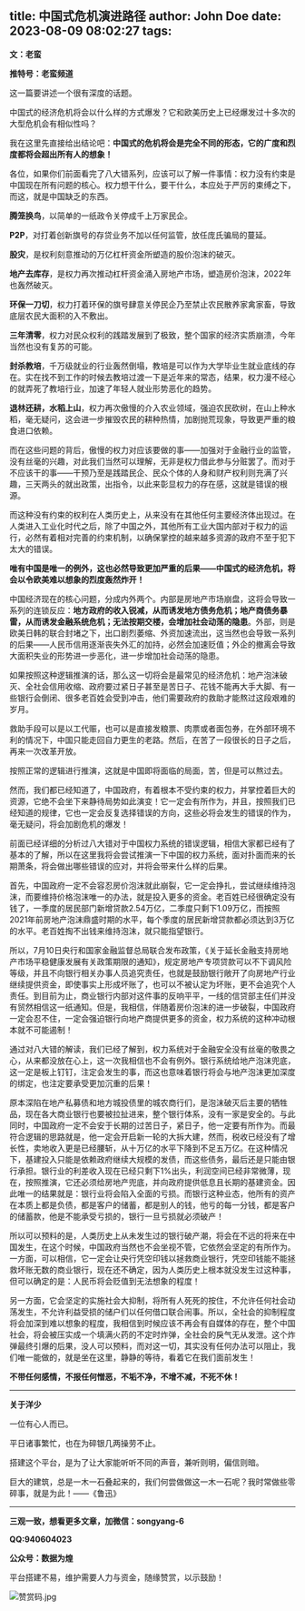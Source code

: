 title: 中国式危机演进路径
author: John Doe
date: 2023-08-09 08:02:27
tags:
---
**文：老蛮**<!--more-->

**推特号：老蛮频道**

这一篇要讲述一个很有深度的话题。

中国式的经济危机将会以什么样的方式爆发？它和欧美历史上已经爆发过十多次的大型危机会有相似性吗？

我在这里先直接给出结论吧：**中国式的危机将会是完全不同的形态，它的广度和烈度都将会超出所有人的想象！**

各位，如果你们前面看完了八大错系列，应该可以了解一件事情：权力没有约束是中国现在所有问题的核心。权力想干什么，要干什么，本应处于严厉的束缚之下，而这，就是中国缺乏的东西。

**腾笼换鸟**，以简单的一纸政令关停成千上万家民企。

**P2P**，对打着创新旗号的存贷业务不加以任何监管，放任庞氏骗局的蔓延。

**股灾**，是权利刻意推动的万亿杠杆资金所塑造的股价泡沫的破灭。

**地产去库存**，是权力再次推动杠杆资金涌入房地产市场，塑造房价泡沫，2022年也轰然破灭。

**环保一刀切**，权力打着环保的旗号肆意关停民企乃至禁止农民散养家禽家畜，导致底层农民大面积的入不敷出。

**三年清零**，权力对民众权利的践踏发展到了极致，整个国家的经济实质崩溃，今年当然也没有复苏的可能。

**封杀教培**，千万级就业的行业轰然倒塌，教培是可以作为大学毕业生就业底线的存在。实在找不到工作的时候去教培过渡一下是近年来的常态，结果，权力漫不经心的就弄死了教培行业，加速了年轻人就业形势恶化的趋势。

**退林还耕，水稻上山**，权力再次傲慢的介入农业领域，强迫农民砍树，在山上种水稻，毫无疑问，这会进一步摧毁农民的耕种热情，加剧抛荒现象，导致更严重的粮食进口依赖。

而在这些问题的背后，傲慢的权力对应该要做的事——加强对于金融行业的监管，没有丝毫的兴趣，对此我们当然可以理解，无非是权力借此参与分赃罢了。而对于不应该干的事——干预乃至是践踏民企、民众个体的人身和财产权利则充满了兴趣，三天两头的就出政策，出指令，以此来彰显权力的存在感，这就是错误的根源。

而这种没有约束的权利在人类历史上，从来没有在其他任何主要经济体出现过。在人类进入工业化时代之后，除了中国之外，其他所有工业大国内部对于权力的运行，必然有着相对完善的约束机制，以确保掌控的越来越多资源的政府不至于犯下太大的错误。

**唯有中国是唯一的例外，这也必然导致更加严重的后果——中国式的经济危机，将会以令欧美难以想象的烈度轰然炸开！**

中国经济现在的核心问题，分成内外两个。内部是房地产市场崩盘，这将会导致一系列的连锁反应：**地方政府的收入锐减，从而诱发地方债务危机；地产商债务暴雷，从而诱发金融系统危机；无法按期交楼，会增加社会动荡的隐患**。外部，则是欧美日韩的联合封堵之下，出口剧烈萎缩、外资加速流出，这当然也会导致一系列的后果——人民币信用逐渐丧失外汇的加持，必然会加速贬值；外企的撤离会导致大面积失业的形势进一步恶化，进一步增加社会动荡的隐患。

如果按照这种逻辑推演的话，那么这一切将会是最常见的经济危机：地产泡沫破灭、全社会信用收缩、政府要过紧日子甚至是苦日子、花钱不能再大手大脚、有一些银行会倒闭、很多老百姓会受到冲击，他们需要政府的救助才能熬过这段艰难的岁月。

救助手段可以是以工代赈，也可以是直接发粮票、肉票或者面包券，在外部环境不利的情况下，中国只能走回自力更生的老路。然后，在苦了一段很长的日子之后，再来一次改革开放。

按照正常的逻辑进行推演，这就是中国即将面临的局面，苦，但是可以熬过去。

然而，我们都已经知道了，中国政府，有着根本不受约束的权力，并掌控着巨大的资源，它绝不会坐下来静待局势如此演变！它一定会有所作为，并且，按照我们已经知道的规律，它也一定会反复选择错误的方向，这些必将会发生的错误的作为，毫无疑问，将会加剧危机的爆发！

前面已经详细的分析过八大错对于中国权力系统的错误逻辑，相信大家都已经有了基本的了解，所以在这里我将会尝试推演一下中国的权力系统，面对扑面而来的长期萧条，将会做出哪些错误的应对，并将会带来什么样的后果。

首先，中国政府一定不会容忍房价泡沫就此崩裂，它一定会挣扎，尝试继续维持泡沫，而要维持价格泡沫唯一的办法，就是投入更多的资金。老百姓已经很确定没有钱了，一季度的居民部门新增贷款2.54万亿，二季度只剩下1.09万亿，而按照2021年前房地产泡沫鼎盛时期的水平，每个季度的居民新增贷款都必须达到3万亿的水平。老百姓掏不出钱来维持泡沫，就只能指望银行。

所以，7月10日央行和国家金融监督总局联合发布政策，《关于延长金融支持房地产市场平稳健康发展有关政策期限的通知》，规定房地产专项贷款可以不下调风险等级，并且不向银行相关办事人员追究责任，也就是鼓励银行敞开了向房地产行业继续提供资金，即使事实上形成坏账了，也可以不被认定为坏账，更不会追究个人责任。到目前为止，商业银行内部对这件事的反响平平，一线的信贷部主任们并没有贸然相信这一纸通知。但是，我相信，伴随着房价泡沫的进一步破裂，中国政府一定会忍不住，一定会强迫银行向地产商提供更多的资金，权力系统的这种冲动根本就不可能遏制！

通过对八大错的解读，我们已经了解到，权力系统对于金融安全没有丝毫的敬畏之心，从来都没放在心上，这一次我相信也不会有例外。银行系统给地产泡沫兜底，这一定是板上钉钉，注定会发生的事，而这也意味着银行将会与地产泡沫更加深度的绑定，也注定要承受更加沉重的后果！

原本深陷在地产私募债和地方城投债里的城农商行们，是泡沫破灭后主要的牺牲品，现在各大商业银行也要被拉扯进来，整个银行体系，没有一家是安全的。与此同时，中国政府一定不会安于长期的过苦日子，紧日子，他一定要有所作为。而最符合逻辑的思路就是，他一定会开启新一轮的大拆大建，然而，税收已经没有了增长性，卖地收入更是已经腰斩，从十万亿的水平下降到不足五万亿。在这种情况下，基建投入只能是依赖政府继续大规模的发债，而这些债务，最后还是只能由银行承担。银行业的利差收入现在已经只剩下1%出头，利润空间已经非常微薄，现在，按照推演，它还必须给房地产兜底，并向政府提供低息且长期的基建资金。因此唯一的结果就是：银行业将会陷入全面的亏损。而银行这种业态，他所有的资产在本质上都是负债，都是客户的储蓄，都是别人的钱，他亏的每一分钱，都是客户的储蓄款，他是不能承受亏损的，银行一旦亏损就必须破产！

所以可以预料的是，人类历史上从未发生过的银行破产潮，将会在不远的将来在中国发生，在这个时候，中国政府当然也不会坐视不管，它依然会坚定的有所作为。一方面，可以相信，它一定会让央行凭空印钱以拯救商业银行，凭空印钱能不能拯救坏账无数的商业银行，现在还不确定，因为人类历史上根本就没发生过这种事，但可以确定的是：人民币将会贬值到无法想象的程度！

另一方面，它会坚定的实施社会大抑制，将所有人死死的按住，不允许任何社会动荡发生，不允许利益受损的储户们以任何借口联合闹事。所以，全社会的抑制程度将会加深到难以想象的程度，我相信到时候应该不再会有自媒体的存在，整个中国社会，将会被压实成一个填满火药的不定时炸弹，全社会的戾气无从发泄。这个炸弹最终引爆的后果，没人可以预料，而对这一切，其实没有任何办法可以阻止，我们唯一能做的，就是坐在这里，静静的等待，看着它在我们面前发生！

**不带任何感情，不报任何憎恶，不垢不净，不增不减，不死不休！**
- - -
**关于洋少**

一位有心人而已。

平日诸事繁忙，也在为碎银几两操劳不止。

搭建这个平台，是为了让大家能听听不同的声音，兼听则明，偏信则暗。

巨大的建筑，总是一木一石叠起来的，我们何尝做做这一木一石呢？我时常做些零碎事，就是为此！——《鲁迅》

---

**三观一致，想看更多文章，加微信：songyang-6**

**QQ:940604023**

**公众号：数据为煌** 

平台搭建不易，维护需要人力与资金，随缘赞赏，以示鼓励！

![赞赏码.jpg](/images/zanshang.jpg)
